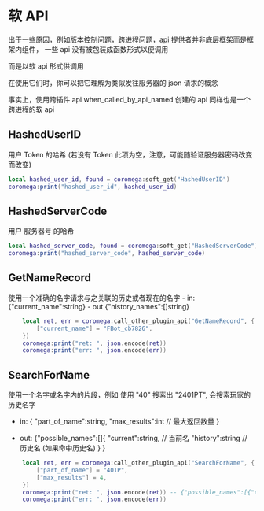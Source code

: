 # 软 API

出于一些原因，例如版本控制问题，跨进程问题，api 提供者并非底层框架而是框架内组件，
一些 api 没有被包装成函数形式以便调用

而是以软 api 形式供调用

在使用它们时，你可以把它理解为类似发往服务器的 json 请求的概念

事实上，使用跨插件 api when_called_by_api_named 创建的 api 同样也是一个跨进程的软 api


## HashedUserID
用户 Token 的哈希 (若没有 Token 此项为空，注意，可能随验证服务器密码改变而改变)
``` lua
local hashed_user_id, found = coromega:soft_get("HashedUserID")
coromega:print("hashed_user_id", hashed_user_id)
```

## HashedServerCode
用户 服务器号 的哈希
```lua
local hashed_server_code, found = coromega:soft_get("HashedServerCode")
coromega:print("hashed_server_code", hashed_server_code)
```

## GetNameRecord
使用一个准确的名字请求与之关联的历史或者现在的名字
    - in: {"current_name":string}
    - out {"history_names":[]string}
``` lua
    local ret, err = coromega:call_other_plugin_api("GetNameRecord", {
        ["current_name"] = "FBot_cb7826",
    })
    coromega:print("ret: ", json.encode(ret))
    coromega:print("err: ", json.encode(err))
```

## SearchForName
使用一个名字或名字内的片段，例如 使用 "40" 搜索出 "2401PT", 会搜索玩家的历史名字

- in: {
        "part_of_name":string,
        "max_results":int  // 最大返回数量
    }

- out:  {"possible_names":[]{
            "current":string,  // 当前名
            "history":string   // 历史名 (如果命中历史名)
        }
    }
``` lua
    local ret, err = coromega:call_other_plugin_api("SearchForName", {
        ["part_of_name"] = "401P",
        ["max_results"] = 4,
    })
    coromega:print("ret: ", json.encode(ret)) -- {"possible_names":[{"current":"2401PT","history":"2401PT"}]}
    coromega:print("err: ", json.encode(err))
```
